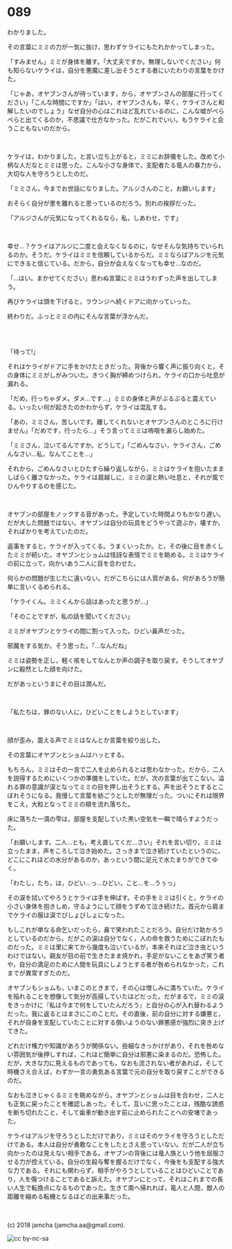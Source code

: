 # 089

わかりました。  

その言葉にミミの力が一気に抜け，思わずケライにもたれかかってしまった。  

「すみません」ミミが身体を離す。「大丈夫ですか。無理しないでください」何も知らないケライは，自分を悪魔に差し出そうとする者にいたわりの言葉をかけた。  

「じゃあ，オヤブンさんが待っています，から，オヤブンさんの部屋に行ってください」「こんな時間にですか」「はい，オヤブンさんも，早く，ケライさんと和解したいのでしょう」なぜ自分の心はこれほど乱れているのに，こんな嘘がぺらぺらと出てくるのか，不思議で仕方なかった。だがこれでいい。もうケライと会うこともないのだから。  

<br>  

ケライは，わかりました，と言い立ち上がると，ミミにお辞儀をした。改めて小柄な人だなとミミは思った。こんな小さな身体で，支配者たる竜人の暴力から，大切な人を守ろうとしたのだ。  

「ミミさん，今までお世話になりました。アルジさんのこと，お願いします」  

おそらく自分が里を離れると思っているのだろう。別れの挨拶だった。  

「アルジさんが元気になってくれるなら，私，しあわせ，です」  

<br>  

幸せ…？ケライはアルジに二度と会えなくなるのに，なぜそんな気持ちでいられるのか。そうだ。ケライはミミを信頼しているからだ。ミミならばアルジを元気にできると信じている。だから，自分が会えなくなっても幸せ…なのだ。  

「…はい。まかせてください」思わぬ言葉にミミはうわずった声を出してしまう。  

再びケライは頭を下げると，ラウンジへ続くドアに向かっていった。  

終わりだ。ふっとミミの内にそんな言葉が浮かんだ。  

<br>  
<br>  

「待って!」  

それはケライがドアに手をかけたときだった。背後から響く声に振り向くと，その身体にミミがしがみついた。きつく胸が締めつけられ，ケライの口から吐息が漏れる。  

「だめ，行っちゃダメ。ダメ…です…」ミミの身体と声がぶるぶると震えている。いったい何が起きたのかわからず，ケライは混乱する。  

「あの，ミミさん，苦しいです。離してくれないとオヤブンさんのところに行けません」「だめです，行ったら…」そう言ってミミは嗚咽を漏らし始めた。  

「ミミさん，泣いてるんですか。どうして」「ごめんなさい，ケライさん，ごめんなさい…私，なんてことを…」  

それから，ごめんなさいとひたすら繰り返しながら，ミミはケライを抱いたまましばらく離さなかった。ケライは肩越しに，ミミの涙と熱い吐息と，それが風でひんやりするのを感じた。  

<br>  

オヤブンの部屋をノックする音があった。予定していた時間よりもかなり遅い。だが大した問題ではない。オヤブンは自分の玩具をどうやって遊ぶか，壊すか，そればかりを考えていたのだ。  

返事をすると，ケライが入ってくる。うまくいったか。と，その後に目を赤くしたミミが続いた。オヤブンとショムは怪訝な表情でミミを眺める。ミミはケライの前に立って，向かいあう二人に目を合わせた。  

何らかの問題が生じたに違いない。だがこちらには人質がある。何があろうが簡単に言いくるめられる。  

「ケライくん。ミミくんから話はあったと思うが…」  

「そのことですが，私の話を聞いてください」  

ミミがオヤブンとケライの間に割って入った。ひどい鼻声だった。  

邪魔をする気か。そう思った。「…なんだね」  

ミミは姿勢を正し，軽く咳をしてなんとか声の調子を取り戻す。そうしてオヤブンに毅然とした顔を向けた。  

だがあっというまにその目は潤んだ。  

<br>  

「私たちは，罪のない人に，ひどいことをしようとしています」  

<br>  

顔が歪み，震える声でミミはなんとか言葉を絞り出した。  

その言葉にオヤブンとショムはハッとする。  

もちろん，ミミはその一言で二人を止められるとは思わなかった。だから，二人を説得するためにいくつかの準備をしていた。だが，次の言葉が出てこない。溢れる罪の意識が涙となってミミの目を押し出そうとする。声を出そうとするとこぼれそうになる。我慢して言葉を紡ごうとしたが無理だった。ついにそれは限界をこえ，大粒となってミミの頬を流れ落ちた。  

床に落ちた一滴の雫は，部屋を支配していた黒い空気を一瞬で晴らすようだった。  

「お願いします。二人…とも，考え直してくだ…さい」それを言い切り，ミミは立ったまま，声をころして泣き始めた。さっきまで泣き続けていたというのに，どこにこれほどの水分があるのか，あっという間に足元で水たまりができてゆく。  

「わたし，たち，は，ひどい…っ…ひどい，こと…を…うぅっ」  

その涙を拭いてやろうとケライは手を伸ばす。その手をミミは引くと，ケライの小さい身体を抱きしめ，守るようにして顔をうずめて泣き続けた。首元から肩までケライの服は涙でびしょびしょになった。  

もしこれが単なる命乞いだったら，鼻で笑われたことだろう。自分だけ助かろうとしているのだから。だがこの涙は自分でなく，人の命を救うためにこぼれたものだった。ミミは里に来てから幾度も泣いているが，本来それほど泣き虫というわけではない。親友が目の前で生きたまま焼かれ，手足がないことをあざ笑う者や，自分の満足のために人間を玩具にしようとする者が咎められなかった，これまでが異常すぎたのだ。  

オヤブンもショムも，いまこのときまで，その心は憎しみに満ちていた。ケライを陥れることを想像して気分が高揚していたほどだった。だがまるで，ミミの涙をきっかけに『私は今まで何をしていたんだろう』と自分の心が入れ替わるようだった。我に返るとはまさにこのことだ。その直後，前の自分に対する嫌悪と，それが自身を支配していたことに対する償いようのない罪悪感が強烈に突き上げてきた。  

どれだけ権力や知識があろうが関係ない。些細なきっかけがあり，それを咎めない雰囲気が後押しすれば，これほど簡単に自分は邪悪に染まるのだ。恐怖した。だが，大きな力に見えるものであっても，なおも流されない者があれば，そして時機さえ合えば，わずか一言の勇気ある言葉で元の自分を取り戻すことができるのだ。  

なおも泣きじゃくるミミを眺めながら，オヤブンとショムは目を合わせ，二人とも正気に戻ったことを確認しあった。そして，互いに思ったことは，残酷な誘惑を断ち切れたこと，そして歯車が動き出す前に止められたことへの安堵であった。  

ケライはアルジを守ろうとしただけであり，ミミはそのケライを守ろうとしただけである。本人は自分が勇敢なことをしたとさえ思っていない。だが二人が立ち向かったのは見えない相手である。オヤブンの背後には竜人族という他を屈服させる力が控えている。自分の生殺与奪を握るだけでなく，今後をも支配する強大な力である。それにも関わらず，相手がやろうとしていることはひどいことであり，人を傷つけることであると訴えた。オヤブンにとって，それはこれまでの長い人生で転換点になるものであった。生きて南へ帰れれば，竜人と人間，獣人の距離を縮める転機となるほどの出来事だった。  

<br>  
<br>  
(c) 2018 jamcha (jamcha.aa@gmail.com).  

![cc by-nc-sa](https://i.creativecommons.org/l/by-nc-sa/4.0/88x31.png)
